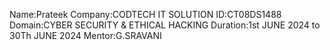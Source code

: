 Name:Prateek
Company:CODTECH IT SOLUTION
ID:CT08DS1488
Domain:CYBER SECURITY & ETHICAL HACKING
Duration:1st JUNE 2024 to 30Th JUNE 2024
Mentor:G.SRAVANI
